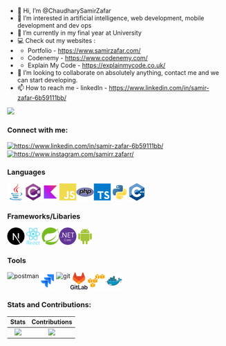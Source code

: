 - 👋 Hi, I’m @ChaudharySamirZafar
- 👀 I’m interested in artificial intelligence, web development, mobile development and dev ops
- 🌱 I’m currently in my final year at University
- 💻 Check out my websites :
- - Portfolio - https://www.samirzafar.com/
- - Codenemy - https://www.codenemy.com/
- - Explain My Code - https://explainmycode.co.uk/
- 💞️ I’m looking to collaborate on absolutely anything, contact me and we can start developing.
- 📫 How to reach me - linkedIn - https://www.linkedin.com/in/samir-zafar-6b59111bb/

![](https://komarev.com/ghpvc/?username=ChaudharySamirZafar)

<h3 align="left">Connect with me:</h3>
<p align="left">
<a href="https://www.linkedin.com/in/samir-zafar-6b59111bb/" target="blank"><img align="center" src="https://raw.githubusercontent.com/rahuldkjain/github-profile-readme-generator/master/src/images/icons/Social/linked-in-alt.svg" alt="https://www.linkedin.com/in/samir-zafar-6b59111bb/" height="30" width="40" /></a>
<a href="https://www.instagram.com/samirr.zafarr/" target="blank"><img align="center" src="https://raw.githubusercontent.com/rahuldkjain/github-profile-readme-generator/master/src/images/icons/Social/instagram.svg" alt="https://www.instagram.com/samirr.zafarr/" height="30" width="40" /></a>
</p>

<h3 align="left">Languages</h3>
<p align="left" style="display: flex; flex-direction: row">
  <a>
    <img
      src="https://raw.githubusercontent.com/devicons/devicon/master/icons/java/java-original.svg"
      alt="Java"
      width="40"
      height="40"
    />
  </a>

  <a>
    <img
      src="https://raw.githubusercontent.com/devicons/devicon/master/icons/csharp/csharp-original.svg"
      alt="C#"
      width="40"
      height="40"
    />
  </a>
  <a>
    <img
      src="https://raw.githubusercontent.com/devicons/devicon/master/icons/kotlin/kotlin-original.svg"
      alt="Kotlin"
      width="40"
      height="40"
    />
  </a>
  <a>
    <img
      src="https://raw.githubusercontent.com/devicons/devicon/master/icons/javascript/javascript-plain.svg"
      alt="JavaScript"
      width="40"
      height="40"
    />
  </a>
  <a>
    <img
      src="https://raw.githubusercontent.com/devicons/devicon/master/icons/php/php-original.svg"
      alt="PHP"
      width="40"
      height="40"
    />
  </a>
  <a>
    <img
      src="https://raw.githubusercontent.com/devicons/devicon/master/icons/typescript/typescript-original.svg"
      alt="TypeScript"
      width="40"
      height="40"
    />
  </a>
  <a>
    <img
      src="https://raw.githubusercontent.com/devicons/devicon/master/icons/python/python-original.svg"
      alt="python"
      width="40"
      height="40"
    />
  </a>

  <a>
    <img
      src="https://raw.githubusercontent.com/devicons/devicon/master/icons/cplusplus/cplusplus-original.svg"
      alt="C++"
      width="40"
      height="40"
    />
  </a>
</p>

<h3 align="left">Frameworks/Libaries</h3>
<p align="left" style="display: flex; flex-direction: row">
  <a>
    <img
      src="https://raw.githubusercontent.com/devicons/devicon/master/icons/nextjs/nextjs-original.svg"
      alt="nextjs"
      width="40"
      height="40"
    />
  </a>
  <a>
    <img
      src="https://raw.githubusercontent.com/devicons/devicon/master/icons/react/react-original-wordmark.svg"
      alt="react"
      width="40"
      height="40"
    />
  </a>
  <a>
    <img
      src="https://raw.githubusercontent.com/devicons/devicon/master/icons/spring/spring-original.svg"
      alt="Spring"
      width="40"
      height="40"
    />
  </a>
  <a>
    <img
      src="https://raw.githubusercontent.com/devicons/devicon/master/icons/dotnetcore/dotnetcore-original.svg"
      alt=".NET Core"
      width="40"
      height="40"
    />
  </a>
  <img
    src="https://raw.githubusercontent.com/devicons/devicon/master/icons/android/android-original.svg"
    alt="Android"
    width="40"
    height="40"
  />
</p>

<h3 align="left">Tools</h3>
<p align="left" style="display: flex; flex-direction: row">
  <a>
    <img
      src="https://www.vectorlogo.zone/logos/getpostman/getpostman-icon.svg"
      alt="postman"
      width="40"
      height="40"
    />
  </a>

  <a>
    <img
      src="https://raw.githubusercontent.com/devicons/devicon/master/icons/jira/jira-original.svg"
      alt="Jira"
      width="40"
      height="40"
    />
  </a>

  <a>
    <img
      src="https://www.vectorlogo.zone/logos/git-scm/git-scm-icon.svg"
      alt="git"
      width="40"
      height="40"
    />
  </a>
  <a>
    <img
      src="https://raw.githubusercontent.com/devicons/devicon/master/icons/gitlab/gitlab-original-wordmark.svg"
      alt="Gitlab"
      width="40"
      height="40"
    />
  </a>
  <a>
    <img
      src="https://raw.githubusercontent.com/devicons/devicon/master/icons/amazonwebservices/amazonwebservices-original.svg"
      alt="Gitlab"
      width="40"
      height="40"
    />
  </a>
  <a>
    <img
      src="https://raw.githubusercontent.com/devicons/devicon/master/icons/docker/docker-original.svg"
      alt="Gitlab"
      width="40"
      height="40"
    />
  </a>
</p>

<h3 align="left">Stats and Contributions:</h3>

Stats             |  Contributions
:-------------------------:|:-------------------------:
![](https://github-readme-stats.vercel.app/api?username=ChaudharySamirZafar&show_icons=true&locale=en&theme=tokyonight)  |  ![](https://github-readme-streak-stats.herokuapp.com/?user=ChaudharySamirZafar&&theme=tokyonight)

<!---
ChaudharySamirZafar/ChaudharySamirZafar is a ✨ special ✨ repository because its `README.md` (this file) appears on your GitHub profile.
You can click the Preview link to take a look at your changes.
--->

